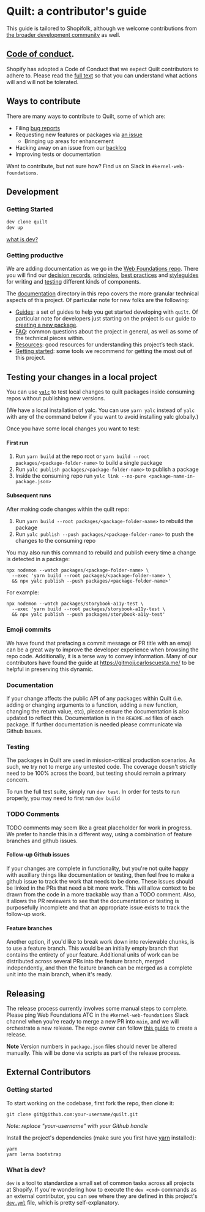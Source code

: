 # Quilt: a contributor's guide

This guide is tailored to Shopifolk, although we welcome contributions from [the broader development community](#external-contributors) as well.

## [Code of conduct](./CODE_OF_CONDUCT.md).

Shopify has adopted a Code of Conduct that we expect Quilt contributors to adhere to. Please read the [full text](./CODE_OF_CONDUCT.md) so that you can understand what actions will and will not be tolerated.

## Ways to contribute

There are many ways to contribute to Quilt, some of which are:

- Filing [bug reports](https://github.com/Shopify/quilt/issues/new?template=BUG_REPORT.md)
- Requesting new features or packages via [an issue](https://github.com/Shopify/quilt/issues/new/choose)
  - Bringing up areas for enhancement
- Hacking away on an issue from our [backlog](https://github.com/Shopify/quilt/issues)
- Improving tests or documentation

Want to contribute, but not sure how? Find us on Slack in `#kernel-web-foundations`.

## Development

### Getting Started

```bash
dev clone quilt
dev up
```

[what is dev?](#what-is-dev)

### Getting productive

We are adding documentation as we go in the [Web Foundations repo](https://github.com/Shopify/web-foundations). There you will find our [decision records](https://github.com/Shopify/web-foundations/tree/main/handbook/Decision%20Records), [principles](https://github.com/Shopify/web-foundations/tree/main/handbook/Principles), [best practices](https://github.com/Shopify/web-foundations/tree/main/handbook/Best%20Practices) and [styleguides](https://github.com/Shopify/web-foundations/blob/main/handbook/Styleguides) for writing and [testing](https://github.com/Shopify/web-foundations/blob/main/handbook/Best%20Practices/Testing.md) different kinds of components.

The [documentation](../documentation) directory in this repo covers the more granular technical aspects of this project. Of particular note for new folks are the following:

- [Guides](../documentation/guides): a set of guides to help you get started developing with `quilt`. Of particular note for developers just starting on the project is our guide to [creating a new package](../documentation/guides/creating-a-new-package.md).
- [FAQ](../documentation/FAQ.md): common questions about the project in general, as well as some of the technical pieces within.
- [Resources](../documentation/resources.md): good resources for understanding this project’s tech stack.
- [Getting started](../documentation/getting-started.md): some tools we recommend for getting the most out of this project.

## Testing your changes in a local project

You can use [`yalc`](https://github.com/wclr/yalc) to test local changes to quilt packages inside consuming repos without publishing new versions.

(We have a local installation of yalc. You can use `yarn yalc` instead of `yalc` with any of the command below if you want to avoid installing yalc globally.)

Once you have some local changes you want to test:

#### First run

1. Run `yarn build` at the repo root or `yarn build --root packages/<package-folder-name>` to build a single package
1. Run `yalc publish packages/<package-folder-name>` to publish a package
1. Inside the consuming repo run `yalc link --no-pure <package-name-in-package.json>`

#### Subsequent runs

After making code changes within the quilt repo:

1. Run `yarn build --root packages/<package-folder-name>` to rebuild the package
1. Run `yalc publish --push packages/<package-folder-name>` to push the changes to the consuming repo

You may also run this command to rebuild and publish every time a change is detected in a package:

```console
npx nodemon --watch packages/<package-folder-name> \
  --exec 'yarn build --root packages/<package-folder-name> \
  && npx yalc publish --push packages/<package-folder-name>'
```

For example:

```console
npx nodemon --watch packages/storybook-a11y-test \
  --exec 'yarn build --root packages/storybook-a11y-test \
  && npx yalc publish --push packages/storybook-a11y-test'
```

### Emoji commits

We have found that prefacing a commit message or PR title with an emoji can be a great way to improve the developer experience when browsing the repo code. Additionally, it is a terse way to convey information. Many of our contributors have found the guide at https://gitmoji.carloscuesta.me/ to be helpful in preserving this dynamic.

### Documentation

If your change affects the public API of any packages within Quilt (i.e. adding or
changing arguments to a function, adding a new function, changing the
return value, etc), please ensure the documentation is also updated to
reflect this. Documentation is in the `README.md` files of each package. If further documentation is needed please communicate via Github Issues.

### Testing

The packages in Quilt are used in mission-critical production scenarios. As such, we try not to merge any untested code. The coverage doesn't strictly need to be 100% across the board, but testing should remain a primary concern.

To run the full test suite, simply run `dev test`. In order for tests to run properly, you may need to first run `dev build`

### TODO Comments

TODO comments may seem like a great placeholder for work in progress. We prefer to handle this in a different way, using a combination of feature branches and github issues.

#### Follow-up Github issues

If your changes are complete in functionality, but you're not quite happy with auxillary things like documentation or testing, then feel free to make a github issue to track the work that needs to be done. These issues should be linked in the PRs that need a bit more work. This will allow context to be drawn from the code in a more trackable way than a TODO comment. Also, it allows the PR reviewers to see that the documentation or testing is purposefully incomplete and that an appropriate issue exists to track the follow-up work.

#### Feature branches

Another option, if you'd like to break work down into reviewable chunks, is to use a feature branch. This would be an initially empty branch that contains the entirety of your feature. Additional units of work can be distributed across several PRs into the feature branch, merged independently, and then the feature branch can be merged as a complete unit into the main branch, when it's ready.

## Releasing

The release process currently involves some manual steps to complete. Please ping Web Foundations ATC in the `#kernel-web-foundations` Slack channel when you're ready to merge a new PR into `main`, and we will orchestrate a new release. The repo owner can follow [this guide](../documentation/guides/release-and-deploy.md) to create a release.

**Note** Version numbers in `package.json` files should never be altered manually. This will be done via scripts as part of the release process.

## External Contributors

### Getting started

To start working on the codebase, first fork the repo, then clone it:

```
git clone git@github.com:your-username/quilt.git
```

_Note: replace "your-username" with your Github handle_

Install the project's dependencies (make sure you first have [yarn](https://yarnpkg.com/) installed):

```
yarn
yarn lerna bootstrap
```

### What is dev?

`dev` is a tool to standardize a small set of common tasks across all projects at Shopify. If you're wondering how to execute the `dev <cmd>` commands as an external contributor, you can see where they are defined in this project's [`dev.yml`](../dev.yml) file, which is pretty self-explanatory.
